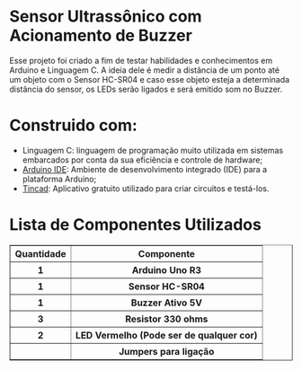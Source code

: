 <h1>Sensor Ultrassônico com Acionamento de Buzzer</h1>

Esse projeto foi criado a fim de testar habilidades e conhecimentos em Arduino e Linguagem C. A ideia dele é medir a distância de um ponto até um objeto com o Sensor HC-SR04 e caso esse objeto esteja a determinada distância do sensor, os LEDs serão ligados e será emitido som no Buzzer.

<h1>Construido com:</h1>
<ul>
  <li>Linguagem C: linguagem de programação muito utilizada em sistemas embarcados por conta da sua eficiência e controle de hardware;</li>
  <li><a href="https://www.arduino.cc/en/software">Arduino IDE</a>: Ambiente de desenvolvimento integrado (IDE) para a plataforma Arduino;</li>
  <li><a href="https://www.tinkercad.com">Tincad</a>: Aplicativo gratuito utilizado para criar circuitos e testá-los.</li>
</ul>

<h1>Lista de Componentes Utilizados</h1>
<table border="1">
<thead>
  <tr>
    <th>Quantidade</th>
    <th>Componente</th>
  </tr>
</thead>
<tbody>
  <tr>
    <th>1</th>
    <th>Arduino Uno R3</th>
  </tr>
  <tr>
    <th>1</th>
    <th>Sensor HC-SR04</th>
  </tr>
  <tr>
    <th>1</th>
    <th>Buzzer Ativo 5V</th>
  </tr>
  <tr>
    <th>3</th>
    <th>Resistor 330 ohms</th>
  </tr>
   <tr>
    <th>2</th>
    <th>LED Vermelho (Pode ser de qualquer cor)</th>
  </tr>
   <tr>
    <th></th>
    <th>Jumpers para ligação</th>
  </tr>
</tbody> 
</table>

